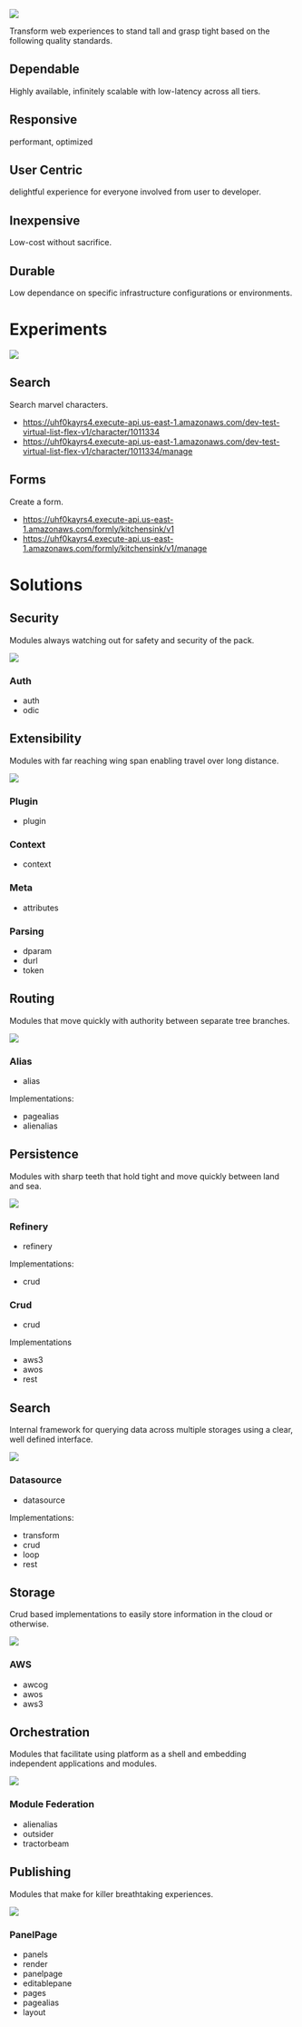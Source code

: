 ![](https://smeskey-github-prod.s3.amazonaws.com/projects/druid/github/bear.png)

Transform web experiences to stand tall and grasp tight based on the following quality standards.

## Dependable

Highly available, infinitely scalable with low-latency across all tiers.

## Responsive

performant, optimized

## User Centric

delightful experience for everyone involved from user to developer.

## Inexpensive

Low-cost without sacrifice.

## Durable

Low dependance on specific infrastructure configurations or environments.

# Experiments

![](https://smeskey-github-prod.s3.amazonaws.com/projects/druid/github/lab.png)

## Search

Search marvel characters.

* https://uhf0kayrs4.execute-api.us-east-1.amazonaws.com/dev-test-virtual-list-flex-v1/character/1011334
* https://uhf0kayrs4.execute-api.us-east-1.amazonaws.com/dev-test-virtual-list-flex-v1/character/1011334/manage

## Forms

Create a form.

* https://uhf0kayrs4.execute-api.us-east-1.amazonaws.com/formly/kitchensink/v1
* https://uhf0kayrs4.execute-api.us-east-1.amazonaws.com/formly/kitchensink/v1/manage

# Solutions


## Security

Modules always watching out for safety and security of the pack.

![](https://smeskey-github-prod.s3.amazonaws.com/projects/druid/github/wolves.png)

### Auth

* auth
* odic

## Extensibility

Modules with far reaching wing span enabling travel over long distance.

![](https://smeskey-github-prod.s3.amazonaws.com/projects/druid/github/eagle2.png)

### Plugin

* plugin

### Context

* context

### Meta

* attributes

### Parsing

* dparam
* durl
* token

## Routing

Modules that move quickly with authority between separate tree branches.

![](https://smeskey-github-prod.s3.amazonaws.com/projects/druid/github/lemur.png)

### Alias

* alias

Implementations:

* pagealias
* alienalias

## Persistence

Modules with sharp teeth that hold tight and move quickly between land and sea.

![](https://smeskey-github-prod.s3.amazonaws.com/projects/druid/github/croc.png)

### Refinery

* refinery

Implementations:
* crud

### Crud

* crud

Implementations
* aws3
* awos
* rest

## Search

Internal framework for querying data across multiple storages using a clear, well defined interface.

![](https://smeskey-github-prod.s3.amazonaws.com/projects/druid/github/rescue2.png)

### Datasource

* datasource

Implementations:
* transform
* crud
* loop
* rest

## Storage

Crud based implementations to easily store information in the cloud or otherwise.

![](https://smeskey-github-prod.s3.amazonaws.com/projects/druid/github/plane.png)

### AWS

* awcog
* awos
* aws3

## Orchestration

Modules that facilitate using platform as a shell and embedding independent applications and modules.

![](https://smeskey-github-prod.s3.amazonaws.com/projects/druid/github/facility3.png)

### Module Federation

* alienalias
* outsider
* tractorbeam

## Publishing

Modules that make for killer breathtaking experiences.

![](https://smeskey-github-prod.s3.amazonaws.com/projects/druid/github/whale.png)

### PanelPage

* panels
* render
* panelpage
* editablepane
* pages
* pagealias
* layout
